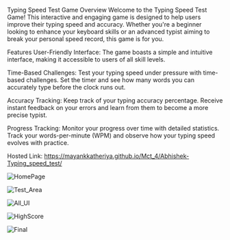 Typing Speed Test Game
Overview
Welcome to the Typing Speed Test Game! This interactive and engaging game is designed to help users improve their typing speed and accuracy. Whether you're a beginner looking to enhance your keyboard skills or an advanced typist aiming to break your personal speed record, this game is for you.


Features
User-Friendly Interface: The game boasts a simple and intuitive interface, making it accessible to users of all skill levels.

Time-Based Challenges: Test your typing speed under pressure with time-based challenges. Set the timer and see how many words you can accurately type before the clock runs out.

Accuracy Tracking: Keep track of your typing accuracy percentage. Receive instant feedback on your errors and learn from them to become a more precise typist.

Progress Tracking: Monitor your progress over time with detailed statistics. Track your words-per-minute (WPM) and observe how your typing speed evolves with practice.



Hosted Link: https://mayankkatheriya.github.io/Mct_4/Abhishek-Typing_speed_test/

![HomePage](https://github.com/Mayankkatheriya/Mct_4/assets/118967913/1793da87-71bd-4549-9f46-88bce2a80494)

![Test_Area](https://github.com/Mayankkatheriya/Mct_4/assets/118967913/54f06cd0-b90c-42af-8cbb-beaa886d3d1d)

![All_UI](https://github.com/Mayankkatheriya/Mct_4/assets/118967913/5a4c3a8b-4d21-420a-ae4e-0066392a9861)

![HighScore](https://github.com/Mayankkatheriya/Mct_4/assets/118967913/4fa832e6-bd1e-46ad-9235-0609eccfd91f)

![Final](https://github.com/Mayankkatheriya/Mct_4/assets/118967913/fb03fbe7-6f00-4d24-9f09-6dbe169866c2)
